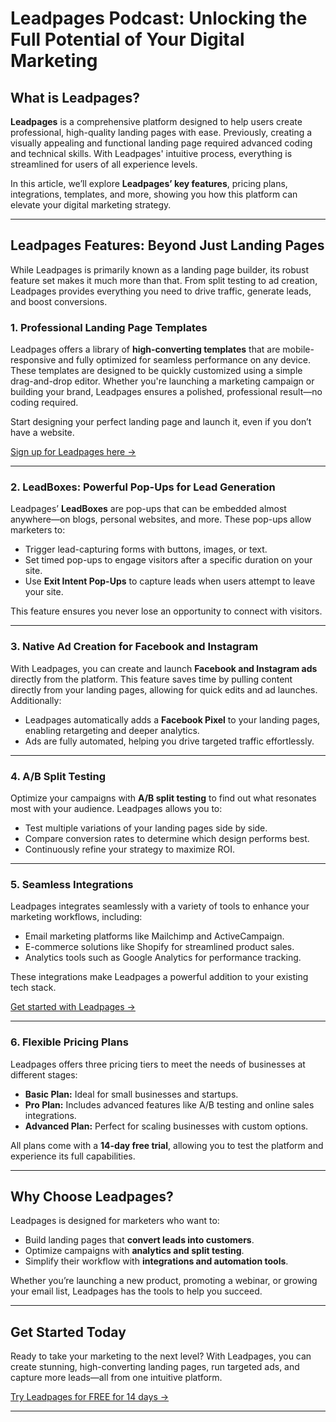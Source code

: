 # Leadpages Podcast: Unlocking the Full Potential of Your Digital Marketing

## What is Leadpages?

**Leadpages** is a comprehensive platform designed to help users create professional, high-quality landing pages with ease. Previously, creating a visually appealing and functional landing page required advanced coding and technical skills. With Leadpages' intuitive process, everything is streamlined for users of all experience levels.

In this article, we’ll explore **Leadpages’ key features**, pricing plans, integrations, templates, and more, showing you how this platform can elevate your digital marketing strategy.

---

## Leadpages Features: Beyond Just Landing Pages

While Leadpages is primarily known as a landing page builder, its robust feature set makes it much more than that. From split testing to ad creation, Leadpages provides everything you need to drive traffic, generate leads, and boost conversions.

### 1. Professional Landing Page Templates
Leadpages offers a library of **high-converting templates** that are mobile-responsive and fully optimized for seamless performance on any device. These templates are designed to be quickly customized using a simple drag-and-drop editor. Whether you're launching a marketing campaign or building your brand, Leadpages ensures a polished, professional result—no coding required.

Start designing your perfect landing page and launch it, even if you don’t have a website.

[Sign up for Leadpages here →](https://bit.ly/LEadPages)

---

### 2. LeadBoxes: Powerful Pop-Ups for Lead Generation
Leadpages’ **LeadBoxes** are pop-ups that can be embedded almost anywhere—on blogs, personal websites, and more. These pop-ups allow marketers to:
- Trigger lead-capturing forms with buttons, images, or text.
- Set timed pop-ups to engage visitors after a specific duration on your site.
- Use **Exit Intent Pop-Ups** to capture leads when users attempt to leave your site.

This feature ensures you never lose an opportunity to connect with visitors.

---

### 3. Native Ad Creation for Facebook and Instagram
With Leadpages, you can create and launch **Facebook and Instagram ads** directly from the platform. This feature saves time by pulling content directly from your landing pages, allowing for quick edits and ad launches. Additionally:
- Leadpages automatically adds a **Facebook Pixel** to your landing pages, enabling retargeting and deeper analytics.
- Ads are fully automated, helping you drive targeted traffic effortlessly.

---

### 4. A/B Split Testing
Optimize your campaigns with **A/B split testing** to find out what resonates most with your audience. Leadpages allows you to:
- Test multiple variations of your landing pages side by side.
- Compare conversion rates to determine which design performs best.
- Continuously refine your strategy to maximize ROI.

---

### 5. Seamless Integrations
Leadpages integrates seamlessly with a variety of tools to enhance your marketing workflows, including:
- Email marketing platforms like Mailchimp and ActiveCampaign.
- E-commerce solutions like Shopify for streamlined product sales.
- Analytics tools such as Google Analytics for performance tracking.

These integrations make Leadpages a powerful addition to your existing tech stack.

[Get started with Leadpages →](https://bit.ly/LEadPages)

---

### 6. Flexible Pricing Plans
Leadpages offers three pricing tiers to meet the needs of businesses at different stages:
- **Basic Plan:** Ideal for small businesses and startups.
- **Pro Plan:** Includes advanced features like A/B testing and online sales integrations.
- **Advanced Plan:** Perfect for scaling businesses with custom options.

All plans come with a **14-day free trial**, allowing you to test the platform and experience its full capabilities.

---

## Why Choose Leadpages?

Leadpages is designed for marketers who want to:
- Build landing pages that **convert leads into customers**.
- Optimize campaigns with **analytics and split testing**.
- Simplify their workflow with **integrations and automation tools**.

Whether you’re launching a new product, promoting a webinar, or growing your email list, Leadpages has the tools to help you succeed.

---

## Get Started Today

Ready to take your marketing to the next level? With Leadpages, you can create stunning, high-converting landing pages, run targeted ads, and capture more leads—all from one intuitive platform.

[Try Leadpages for FREE for 14 days →](https://bit.ly/LEadPages)

---

